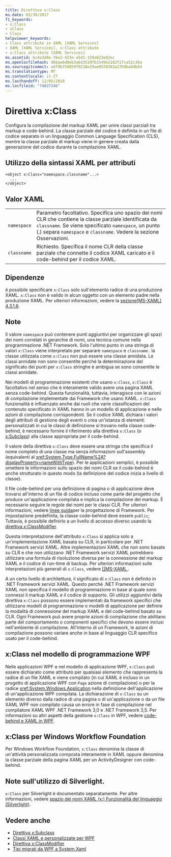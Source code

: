```yaml
---
title: Direttiva x:Class
ms.date: 03/30/2017
f1_keywords:
- x:Class
- xClass
- Class
helpviewer_keywords:
- Class attribute in XAML [XAML Services]
- XAML [XAML Services], x:Class attribute
- x:Class attribute [XAML Services]
ms.assetid: bc4a3d8e-76e2-423e-a5d1-159a023e82ec
ms.openlocfilehash: d6baa6d8eb3a6d3520fb1549e2182f27ca52c36a
ms.sourcegitcommit: a4f9b754059f0210e29ae0578363a27b9ba84b64
ms.translationtype: MT
ms.contentlocale: it-IT
ms.lasthandoff: 12/05/2019
ms.locfileid: "74837246"
---
```

# <a name="xclass-directive"></a>Direttiva x:Class
Configura la compilazione del markup XAML per unire classi parziali tra markup e code-behind. La classe parziale del codice è definita in un file di codice separato in un linguaggio Common Language Specification (CLS), mentre la classe parziale di markup viene in genere creata dalla generazione del codice durante la compilazione XAML.  
  
## <a name="xaml-attribute-usage"></a>Utilizzo della sintassi XAML per attributi  
  
```xaml  
<object x:Class="namespace.classname"...>  
  ...  
</object>  
```  
  
## <a name="xaml-values"></a>Valor XAML  
  
|||  
|-|-|  
|`namespace`|Parametro facoltativo. Specifica uno spazio dei nomi CLR che contiene la classe parziale identificata da `classname`. Se viene specificato `namespace`, un punto (.) separa `namespace` e `classname`. Vedere la sezione Osservazioni.|  
|`classname`|Richiesto. Specifica il nome CLR della classe parziale che connette il codice XAML caricato e il code-behind per il codice XAML.|  
  
## <a name="dependencies"></a>Dipendenze  
 è possibile specificare `x:Class` solo sull'elemento radice di una produzione XAML. `x:Class` non è valido in alcun oggetto con un elemento padre nella produzione XAML. Per ulteriori informazioni, vedere la [sezione\[MS-XAML\] 4.3.1.6](https://docs.microsoft.com/previous-versions/msp-n-p/ff650760(v=pandp.10)).  
  
## <a name="remarks"></a>Note  
 Il valore `namespace` può contenere punti aggiuntivi per organizzare gli spazi dei nomi correlati in gerarchie di nomi, una tecnica comune nella programmazione .NET Framework. Solo l'ultimo punto in una stringa di valori `x:Class` viene interpretato per separare `namespace` e `classname.` la classe utilizzata come `x:Class` non può essere una classe annidata. Le classi annidate non sono consentite perché la determinazione del significato dei punti per `x:Class` stringhe è ambigua se sono consentite le classi annidate.  
  
 Nei modelli di programmazione esistenti che usano `x:Class`, `x:Class` è facoltativo nel senso che è interamente valido avere una pagina XAML senza code-behind. Questa funzionalità, tuttavia, interagisce con le azioni di compilazione implementate dai Framework che usano XAML. `x:Class` funzionalità è influenzato anche dai ruoli che varie classificazioni del contenuto specificato in XAML hanno in un modello di applicazione e nelle azioni di compilazione corrispondenti. Se il codice XAML dichiara i valori degli attributi di gestione degli eventi o crea un'istanza di elementi personalizzati in cui le classi di definizione si trovano nella classe code-behind, è necessario fornire il riferimento alla direttiva `x:Class` (o [x:Subclass](x-subclass-directive.md)) alla classe appropriata per il code-behind.  
  
 Il valore della direttiva `x:Class` deve essere una stringa che specifica il nome completo di una classe ma senza informazioni sull'assembly (equivalenti al <xref:System.Type.FullName%2A?displayProperty=nameWithType>). Per le applicazioni semplici, è possibile omettere le informazioni sullo spazio dei nomi CLR se il code-behind è anche strutturato in questo modo (la definizione del codice inizia a livello di classe).  
  
 Il file code-behind per una definizione di pagina o di applicazione deve trovarsi all'interno di un file di codice incluso come parte del progetto che produce un'applicazione compilata e implica la compilazione del markup. È necessario seguire le regole dei nomi per le classi CLR. Per ulteriori informazioni, vedere [linee guida](../../standard/design-guidelines/index.md)per la progettazione di Framework. Per impostazione predefinita, la classe code-behind deve essere `public`; Tuttavia, è possibile definirlo a un livello di accesso diverso usando la [direttiva x:ClassModifier](x-classmodifier-directive.md).  
  
 Questa interpretazione dell'attributo `x:Class` si applica solo a un'implementazione XAML basata su CLR, in particolare per .NET Framework servizi XAML. Altre implementazioni XAML che non sono basate su CLR e che non utilizzano .NET Framework servizi XAML potrebbero utilizzare una formula di risoluzione diversa per la connessione del markup XAML e il codice di run-time di backup. Per ulteriori informazioni sulle interpretazioni più generali di `x:Class`, vedere [\[\]MS-XAML ](https://docs.microsoft.com/previous-versions/msp-n-p/ff650760(v=pandp.10)).  
  
 A un certo livello di architettura, il significato di `x:Class` non è definito in .NET Framework servizi XAML. Questo perché .NET Framework servizi XAML non specifica il modello di programmazione in base al quale sono connessi il markup XAML e il codice di supporto. Gli utilizzi aggiuntivi della direttiva `x:Class` possono essere implementati da framework specifici che utilizzano modelli di programmazione o modelli di applicazione per definire la modalità di connessione del markup XAML e del code-behind basato su CLR. Ogni Framework può avere proprie azioni di compilazione che abilitano parte del comportamento o componenti specifici che devono essere inclusi nell'ambiente di compilazione. All'interno di un Framework, le azioni di compilazione possono variare anche in base al linguaggio CLR specifico usato per il code-behind.  
  
## <a name="xclass-in-the-wpf-programming-model"></a>x:Class nel modello di programmazione WPF  
 Nelle applicazioni WPF e nel modello di applicazione WPF, `x:Class` può essere dichiarato come attributo per qualsiasi elemento che rappresenta la radice di un file XAML e viene compilato (in cui XAML è incluso in un progetto di applicazione WPF con `Page` azione di compilazione) o per la radice <xref:System.Windows.Application> nella definizione dell'applicazione di un'applicazione WPF compilata. La dichiarazione di `x:Class` su un elemento diverso dalla radice di una pagina o di un'applicazione o da un file XAML WPF non compilato causa un errore in fase di compilazione nel compilatore XAML WPF .NET Framework 3,0 e .NET Framework 3,5. Per informazioni su altri aspetti della gestione `x:Class` in WPF, vedere [code-behind e XAML in WPF](../wpf/advanced/code-behind-and-xaml-in-wpf.md).  
  
## <a name="xclass-for-windows-workflow-foundation"></a>x:Class per Windows Workflow Foundation  
 Per Windows Workflow Foundation, `x:Class` denomina la classe di un'attività personalizzata composta interamente in XAML oppure denomina la classe parziale della pagina XAML per un ActivityDesigner con code-behind.  
  
## <a name="silverlight-usage-notes"></a>Note sull'utilizzo di Silverlight.  
 `x:Class` per Silverlight è documentato separatamente. Per altre informazioni, vedere [spazio dei nomi XAML (x:) Funzionalità del linguaggio (Silverlight)](https://docs.microsoft.com/previous-versions/windows/silverlight/dotnet-windows-silverlight/cc188995(v=vs.95)).  
  
## <a name="see-also"></a>Vedere anche

- [Direttiva x:Subclass](x-subclass-directive.md)
- [Classi XAML e personalizzate per WPF](../wpf/advanced/xaml-and-custom-classes-for-wpf.md)
- [Direttiva x:ClassModifier](x-classmodifier-directive.md)
- [Tipi migrati da WPF a System.Xaml](types-migrated-from-wpf-to-system-xaml.md)
